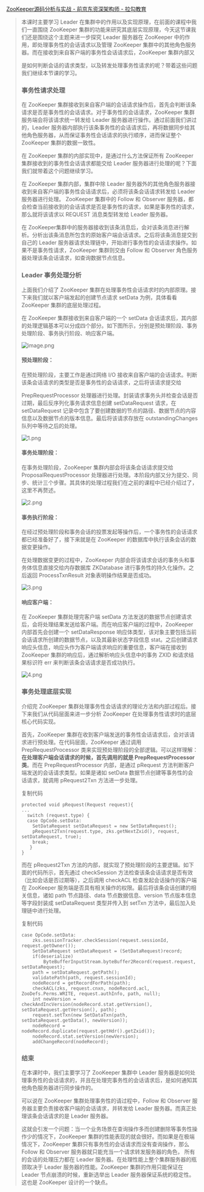 [ZooKeeper源码分析与实战 - 前京东资深架构师 - 拉勾教育](https://kaiwu.lagou.com/course/courseInfo.htm?courseId=158#/detail/pc?id=3147)



> 本课时主要学习 Leader 在集群中的作用以及实现原理，在前面的课程中我们一直围绕 ZooKeeper 集群的功能来研究其底层实现原理，今天这节课我们还是围绕这个主题来进一步探究 Leader 服务器在 ZooKeeper 中的作用，即处理事务性的会话请求以及管理 ZooKeeper 集群中的其他角色服务器。而在接收到来自客户端的事务性会话请求后，ZooKeeper 集群内部又
>
> 是如何判断会话的请求类型，以及转发处理事务性请求的呢？带着这些问题我们继续本节课的学习。
>
> ### 事务性请求处理
>
> 在 ZooKeeper 集群接收到来自客户端的会话请求操作后，首先会判断该条请求是否是事务性的会话请求。对于事务性的会话请求，ZooKeeper 集群服务端会将该请求统一转发给 Leader 服务器进行操作。通过前面我们讲过的，Leader 服务器内部执行该条事务性的会话请求后，再将数据同步给其他角色服务器，从而保证事务性会话请求的执行顺序，进而保证整个 ZooKeeper 集群的数据一致性。
>
> 在 ZooKeeper 集群的内部实现中，是通过什么方法保证所有 ZooKeeper 集群接收到的事务性会话请求都能交给 Leader 服务器进行处理的呢？下面我们就带着这个问题继续学习。
>
> 在 ZooKeeper 集群内部，集群中除 Leader 服务器外的其他角色服务器接收到来自客户端的事务性会话请求后，必须将该条会话请求转发给 Leader 服务器进行处理。 ZooKeeper 集群中的 Follow 和 Observer 服务器，都会检查当前接收到的会话请求是否是事务性的请求，如果是事务性的请求，那么就将该请求以 REQUEST 消息类型转发给 Leader 服务器。
>
> 在 ZooKeeper集群中的服务器接收到该条消息后，会对该条消息进行解析。分析出该条消息所包含的原始客户端会话请求。之后将该条消息提交到自己的 Leader 服务器请求处理链中，开始进行事务性的会话请求操作。如果不是事务性请求，ZooKeeper 集群则交由 Follow 和 Observer  角色服务器处理该条会话请求，如查询数据节点信息。
>
> ### Leader 事务处理分析
>
> 上面我们介绍了 ZooKeeper 集群在处理事务性会话请求时的内部原理。接下来我们就以客户端发起的创建节点请求 setData 为例，具体看看 ZooKeeper 集群的底层处理过程。
>
> 在 ZooKeeper 集群接收到来自客户端的一个 setData 会话请求后，其内部的处理逻辑基本可以分成四个部分。如下图所示，分别是预处理阶段、事务处理阶段、事务执行阶段、响应客户端。
>
> ![image.png](https://s0.lgstatic.com/i/image/M00/2A/68/CgqCHl78TTKAVHIcAABFlvJZKxw198.png)
>
> #### 预处理阶段：
>
> 在预处理阶段，主要工作是通过网络 I/O 接收来自客户端的会话请求。判断该条会话请求的类型是否是事务性的会话请求，之后将该请求提交给
>
> PrepRequestProcessor 处理器进行处理。封装请求事务头并检查会话是否过期，最后反序列化事务请求信息创建 setDataRequest 请求，在 setDataRequest 记录中包含了要创建数据的节点的路径、数据节点的内容信息以及数据节点的版本信息。最后将该请求存放在 outstandingChanges 队列中等待之后的处理。
>
> ![1.png](https://s0.lgstatic.com/i/image/M00/2A/68/CgqCHl78TUKAfJjuAAB5F0dP0Yk087.png)
>
> #### 事务处理阶段：
>
> 在事务处理阶段，ZooKeeper 集群内部会将该条会话请求提交给 ProposalRequestProcessor 处理器进行处理。本阶段内部又分为提交、同步、统计三个步骤。其具体的处理过程我们在之前的课程中已经介绍过了，这里不再赘述。
>
> ![2.png](https://s0.lgstatic.com/i/image/M00/2A/68/CgqCHl78TVGAK4VLAACDtg8BUbg363.png)
>
> #### 事务执行阶段：
>
> 在经过预处理阶段和事务会话的投票发起等操作后，一个事务性的会话请求都已经准备好了，接下来就是在 ZooKeeper 的数据库中执行该条会话的数据变更操作。
>
> 在处理数据变更的过程中，ZooKeeper 内部会将该请求会话的事务头和事务体信息直接交给内存数据库 ZKDatabase 进行事务性的持久化操作。之后返回 ProcessTxnResult 对象表明操作结果是否成功。
>
> ![3.png](https://s0.lgstatic.com/i/image/M00/2A/68/CgqCHl78TWOAcPwoAABCnE5qDAc777.png)
>
> #### 响应客户端：
>
> 在 ZooKeeper 集群处理完客户端 setData 方法发送的数据节点创建请求后，会将处理结果发送给客户端。而在响应客户端的过程中，ZooKeeper 内部首先会创建一个 setDataResponse 响应体类型，该对象主要包括当前会话请求所创建的数据节点，以及其最新状态字段信息 stat。之后创建请求响应头信息，响应头作为客户端请求响应的重要信息，客户端在接收到 ZooKeeper 集群的响应后，通过解析响应头信息中的事务 ZXID 和请求结果标识符 err 来判断该条会话请求是否成功执行。
>
> ![4.png](https://s0.lgstatic.com/i/image/M00/2A/68/CgqCHl78TXCAM65nAAB2mZDf_jw385.png)
>
> ### 事务处理底层实现
>
> 介绍完 ZooKeeper 集群处理事务性会话请求的理论方法和内部过程后。接下来我们从代码层面来进一步分析 ZooKeeper 在处理事务性请求时的底层核心代码实现。
>
> 首先，ZooKeeper 集群在收到客户端发送的事务性会话请求后，会对该请求进行预处理。在代码层面，ZooKeeper 通过调用 PrepRequestProcessor 类来实现预处理阶段的全部逻辑。可以这样理解：**在处理客户端会话请求的时候，首先调用的就是 PrepRequestProcessor 类**。而在 PrepRequestProcessor 内部，是通过 pRequest 方法判断客户端发送的会话请求类型。如果是诸如 setData 数据节点创建等事务性的会话请求，就调用 pRequest2Txn 方法进一步处理。
>
> 复制代码
>
> ```
> protected void pRequest(Request request){
> ...
>   switch (request.type) {
>   case OpCode.setData:
>     SetDataRequest setDataRequest = new SetDataRequest();                
>     pRequest2Txn(request.type, zks.getNextZxid(), request, setDataRequest, true);
>     break;
>    }
> }
> ```
>
> 而在 pRequest2Txn 方法的内部，就实现了预处理阶段的主要逻辑。如下面的代码所示，首先通过 checkSession 方法检查该条会话请求是否有效（比如会话是否过期等），之后调用 checkACL 检查发起会话操作的客户端在 ZooKeeper 服务端是否具有相关操作的权限。最后将该条会话创建的相关信息，诸如 path 节点路径、data 节点数据信息、version 节点版本信息等字段封装成
>  setDataRequest 类型并传入到 setTxn 方法中，最后加入处理链中进行处理。
>
> 复制代码
>
> ```
> case OpCode.setData:
>     zks.sessionTracker.checkSession(request.sessionId, request.getOwner());
>     SetDataRequest setDataRequest = (SetDataRequest)record;
>     if(deserialize)
>         ByteBufferInputStream.byteBuffer2Record(request.request, setDataRequest);
>     path = setDataRequest.getPath();
>     validatePath(path, request.sessionId);
>     nodeRecord = getRecordForPath(path);
>     checkACL(zks, request.cnxn, nodeRecord.acl, ZooDefs.Perms.WRITE, request.authInfo, path, null);
>     int newVersion = checkAndIncVersion(nodeRecord.stat.getVersion(), setDataRequest.getVersion(), path);
>     request.setTxn(new SetDataTxn(path, setDataRequest.getData(), newVersion));
>     nodeRecord = nodeRecord.duplicate(request.getHdr().getZxid());
>     nodeRecord.stat.setVersion(newVersion);
>     addChangeRecord(nodeRecord);
> ```
>
> ### 结束
>
> 在本课时中，我们主要学习了 ZooKeeper 集群中 Leader 服务器是如何处理事务性的会话请求的，并且在处理完事务性的会话请求后，是如何通知其他角色服务器进行同步操作的。
>
> 可以说在 ZooKeeper 集群处理事务性的请过程中，Follow 和 Observer 服务器主要负责接收客户端的会话请求，并转发给 Leader 服务器。而真正处理该条会话请求的是 Leader 服务器。
>
> 这就会引发一个问题：当一个业务场景在查询操作多而创建删除等事务性操作少的情况下，ZooKeeper 集群的性能表现的就会很好。而如果是在极端情况下，ZooKeeper 集群只有事务性的会话请求而没有查询操作，那么 Follow 和 Observer 服务器就只能充当一个请求转发服务器的角色， 所有的会话的处理压力都在 Leader 服务器。在处理性能上整个集群服务器的瓶颈取决于 Leader 服务器的性能。ZooKeeper 集群的作用只能保证在 Leader 节点崩溃的时候，重新选举出 Leader 服务器保证系统的稳定性。这也是 ZooKeeper 设计的一个缺点。